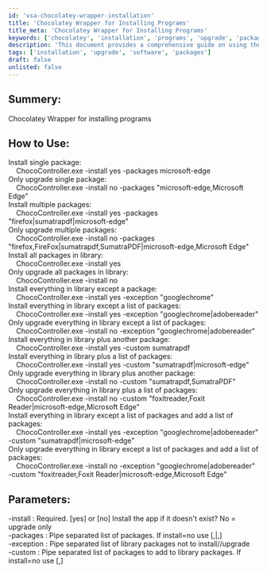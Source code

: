 ```yaml
---
id: 'vsa-chocolatey-wrapper-installation'
title: 'Chocolatey Wrapper for Installing Programs'
title_meta: 'Chocolatey Wrapper for Installing Programs'
keywords: ['chocolatey', 'installation', 'programs', 'upgrade', 'packages']
description: 'This document provides a comprehensive guide on using the Chocolatey Wrapper to install and upgrade various software packages efficiently. It covers commands for installing single and multiple packages, upgrading existing installations, and managing exceptions and custom packages in the library.'
tags: ['installation', 'upgrade', 'software', 'packages']
draft: false
unlisted: false
---
```

## Summery:

Chocolatey Wrapper for installing programs

## How to Use:

Install single package:  
&nbsp;&nbsp;&nbsp;&nbsp;ChocoController.exe -install yes -packages microsoft-edge  
Only upgrade single package:  
&nbsp;&nbsp;&nbsp;&nbsp;ChocoController.exe -install no -packages "microsoft-edge,Microsoft Edge"  
Install multiple packages:  
&nbsp;&nbsp;&nbsp;&nbsp;ChocoController.exe -install yes -packages "firefox|sumatrapdf|microsoft-edge"  
Only upgrade multiple packages:  
&nbsp;&nbsp;&nbsp;&nbsp;ChocoController.exe -install no -packages "firefox,FireFox|sumatrapdf,SumatraPDF|microsoft-edge,Microsoft Edge"  
Install all packages in library:  
&nbsp;&nbsp;&nbsp;&nbsp;ChocoController.exe -install yes  
Only upgrade all packages in library:  
&nbsp;&nbsp;&nbsp;&nbsp;ChocoController.exe -install no  
Install everything in library except a package:  
&nbsp;&nbsp;&nbsp;&nbsp;ChocoController.exe -install yes -exception "googlechrome"  
Install everything in library except a list of packages:  
&nbsp;&nbsp;&nbsp;&nbsp;ChocoController.exe -install yes -exception "googlechrome|adobereader"  
Only upgrade everything in library except a list of packages:  
&nbsp;&nbsp;&nbsp;&nbsp;ChocoController.exe -install no -exception "googlechrome|adobereader"  
Install everything in library plus another package:  
&nbsp;&nbsp;&nbsp;&nbsp;ChocoController.exe -install yes -custom sumatrapdf  
Install everything in library plus a list of packages:  
&nbsp;&nbsp;&nbsp;&nbsp;ChocoController.exe -install yes -custom "sumatrapdf|microsoft-edge"  
Only upgrade everything in library plus another package:  
&nbsp;&nbsp;&nbsp;&nbsp;ChocoController.exe -install no -custom "sumatrapdf,SumatraPDF"  
Only upgrade everything in library plus a list of packages:  
&nbsp;&nbsp;&nbsp;&nbsp;ChocoController.exe -install no -custom "foxitreader,Foxit Reader|microsoft-edge,Microsoft Edge"  
Install everything in library except a list of packages and add a list of packages:  
&nbsp;&nbsp;&nbsp;&nbsp;ChocoController.exe -install yes -exception "googlechrome|adobereader" -custom "sumatrapdf|microsoft-edge"  
Only upgrade everything in library except a list of packages and add a list of packages:  
&nbsp;&nbsp;&nbsp;&nbsp;ChocoController.exe -install no -exception "googlechrome|adobereader" -custom "foxitreader,Foxit Reader|microsoft-edge,Microsoft Edge"  

## Parameters:

-install : Required. [yes] or [no] Install the app if it doesn't exist? No = upgrade only  
-packages : Pipe separated list of packages. If install=no use [<pkg>,<displayname>|<pkg>,<displayname>]  
-exception : Pipe separated list of library packages not to install//upgrade  
-custom : Pipe separated list of packages to add to library packages. If install=no use [<pkg>,<displayname>]  




